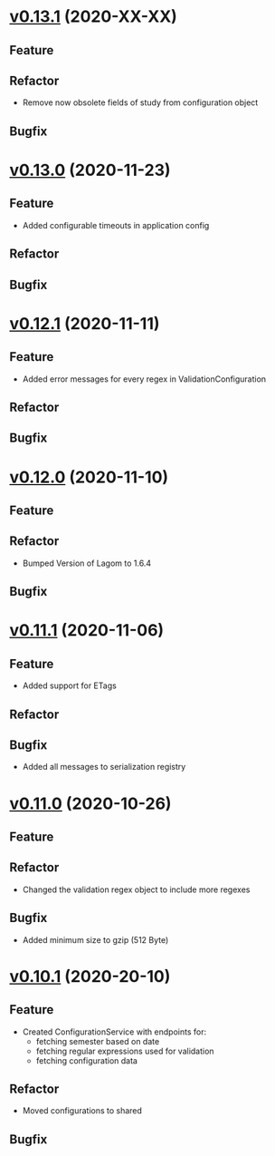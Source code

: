 # [v0.13.1](https://github.com/upb-uc4/University-Credits-4.0/compare/configuration-v0.13.0...configuration-v0.13.1) (2020-XX-XX)
## Feature
## Refactor
 - Remove now obsolete fields of study from configuration object
## Bugfix

# [v0.13.0](https://github.com/upb-uc4/University-Credits-4.0/compare/configuration-v0.12.1...configuration-v0.13.0) (2020-11-23)
## Feature
 - Added configurable timeouts in application config
## Refactor
## Bugfix

# [v0.12.1](https://github.com/upb-uc4/University-Credits-4.0/compare/configuration-v0.12.0...configuration-v0.12.1) (2020-11-11)
## Feature
 - Added error messages for every regex in ValidationConfiguration
## Refactor
## Bugfix

# [v0.12.0](https://github.com/upb-uc4/University-Credits-4.0/compare/configuration-v0.11.1...configuration-v0.12.0) (2020-11-10)
## Feature
## Refactor
 - Bumped Version of Lagom to 1.6.4
## Bugfix

# [v0.11.1](https://github.com/upb-uc4/University-Credits-4.0/compare/configuration-v0.11.0...configuration-v0.11.1) (2020-11-06)
## Feature
 - Added support for ETags
## Refactor
## Bugfix
 - Added all messages to serialization registry

# [v0.11.0](https://github.com/upb-uc4/University-Credits-4.0/compare/configuration-v0.10.1...configuration-v0.11.0) (2020-10-26)
## Feature
## Refactor
- Changed the validation regex object to include more regexes
## Bugfix
- Added minimum size to gzip (512 Byte)

# [v0.10.1](https://github.com/upb-uc4/University-Credits-4.0/compare/configuration-v0.10.1...configuration-v0.10.1) (2020-20-10)
## Feature
- Created ConfigurationService with endpoints for:
    - fetching semester based on date
    - fetching regular expressions used for validation
    - fetching configuration data
## Refactor
- Moved configurations to shared
## Bugfix
 
